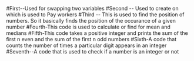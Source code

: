 #First--Used for swapping two variables 
#Second -- Used to create on which is used to Pay workers
#Third -- This is used to find the position of numbers. So it basically finds the position of the occurance of a given number
#Fourth-This code is used to calculate or find for mean and medians
#Fifth-This code takes a positive integer and prints the sum of the first n even and the sum of the first n odd numbers 
#Sixth-A code that counts the number of times a particular digit appears in an integer
#Seventh--A code that is used to check if a number is an integer or not 